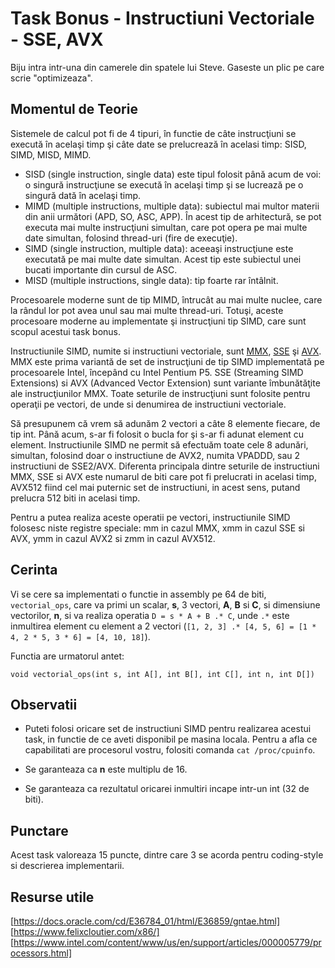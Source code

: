 # Task Bonus - Instructiuni Vectoriale - SSE, AVX

Biju intra intr-una din camerele din spatele lui Steve. Gaseste un plic pe care scrie "optimizeaza".

## Momentul de Teorie

Sistemele de calcul pot fi de 4 tipuri, în functie de câte instrucţiuni se execută în acelaşi timp şi câte date se prelucrează în acelasi timp: SISD, SIMD, MISD, MIMD.

- SISD (single instruction, single data) este tipul folosit până acum de voi: o singură instrucţiune se execută în acelaşi timp şi se lucrează pe o singură dată în acelaşi timp.
- MIMD (multiple instructions, multiple data): subiectul mai multor materii din anii următori (APD, SO, ASC, APP). În acest tip de arhitectură, se pot executa mai multe instrucţiuni simultan, care pot opera pe mai multe date simultan, folosind thread-uri (fire de execuţie).
- SIMD (single instruction, multiple data): aceeaşi instrucţiune este executată pe mai multe date simultan. Acest tip este subiectul unei bucati importante din cursul de ASC.
- MISD (multiple instructions, single data): tip foarte rar întâlnit.

Procesoarele moderne sunt de tip MIMD, întrucât au mai multe nuclee, care la rândul lor pot avea unul sau mai multe thread-uri. Totuşi, aceste procesoare moderne au implementate şi instrucţiuni tip SIMD, care sunt scopul acestui task bonus.

Instructiunile SIMD, numite si instructiuni vectoriale, sunt [MMX](https://en.wikipedia.org/wiki/MMX_(instruction_set)), [SSE](https://en.wikipedia.org/wiki/Streaming_SIMD_Extensions) şi [AVX](https://en.wikipedia.org/wiki/Advanced_Vector_Extensions). MMX este prima variantă de set de instrucţiuni de tip SIMD implementată pe procesoarele Intel, începând cu Intel Pentium P5. SSE (Streaming SIMD Extensions) si AVX (Advanced Vector Extension) sunt variante îmbunătăţite ale instrucţiunilor MMX. Toate seturile de instrucţiuni sunt folosite pentru operaţii pe vectori, de unde si denumirea de instructiuni vectoriale.

Să presupunem că vrem să adunăm 2 vectori a câte 8 elemente fiecare, de tip int. Până acum, s-ar fi folosit o bucla for şi s-ar fi adunat element cu element. Instructiunile SIMD ne permit să efectuăm toate cele 8 adunări, simultan, folosind doar o instructiune de AVX2, numita VPADDD, sau 2 instructiuni de SSE2/AVX. Diferenta principala dintre seturile de instructiuni MMX, SSE si AVX este numarul de biti care pot fi prelucrati in acelasi timp, AVX512 fiind cel mai puternic set de instructiuni, in acest sens, putand prelucra 512 biti in acelasi timp.

Pentru a putea realiza aceste operatii pe vectori, instructiunile SIMD folosesc niste registre speciale: mm in cazul MMX, xmm in cazul SSE si AVX, ymm in cazul AVX2 si zmm in cazul AVX512. 

## Cerinta

Vi se cere sa implementati o functie in assembly pe 64 de biti, `vectorial_ops`, care va primi un scalar, **s**, 3 vectori, **A**, **B** si **C**, si dimensiune vectorilor, **n**, si va realiza operatia `D = s * A + B .* C`, unde `.*` este inmultirea element cu element a 2 vectori (`[1, 2, 3] .* [4, 5, 6] = [1 * 4, 2 * 5, 3 * 6] = [4, 10, 18]`).

Functia are urmatorul antet:

`void vectorial_ops(int s, int A[], int B[], int C[], int n, int D[])`

## Observatii

- Puteti folosi oricare set de instructiuni SIMD pentru realizarea acestui task, in functie de ce aveti disponibil pe masina locala. Pentru a afla ce capabilitati are procesorul vostru, folositi comanda `cat /proc/cpuinfo`.

- Se garanteaza ca **n** este multiplu de 16.

- Se garanteaza ca rezultatul oricarei inmultiri incape intr-un int (32 de biti).

## Punctare

Acest task valoreaza 15 puncte, dintre care 3 se acorda pentru coding-style si descrierea implementarii.

## Resurse utile

[https://docs.oracle.com/cd/E36784_01/html/E36859/gntae.html]
[https://www.felixcloutier.com/x86/]
[https://www.intel.com/content/www/us/en/support/articles/000005779/processors.html]
